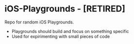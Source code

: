 # iOS-Playgrounds - [RETIRED]
Repo for random iOS Playgrounds.

* Playgrounds should build and focus on something specific
* Used for expirimenting with small pieces of code


